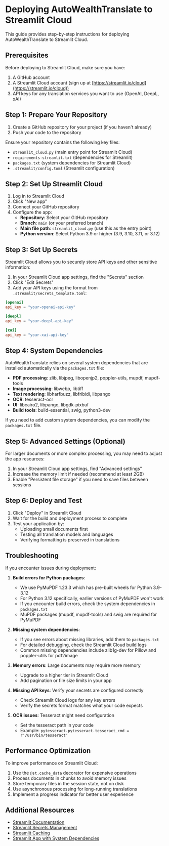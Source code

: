 # Deploying AutoWealthTranslate to Streamlit Cloud

This guide provides step-by-step instructions for deploying AutoWealthTranslate to Streamlit Cloud.

## Prerequisites

Before deploying to Streamlit Cloud, make sure you have:

1. A GitHub account
2. A Streamlit Cloud account (sign up at [https://streamlit.io/cloud](https://streamlit.io/cloud))
3. API keys for any translation services you want to use (OpenAI, DeepL, xAI)

## Step 1: Prepare Your Repository

1. Create a GitHub repository for your project (if you haven't already)
2. Push your code to the repository

Ensure your repository contains the following key files:
- `streamlit_cloud.py` (main entry point for Streamlit Cloud)
- `requirements-streamlit.txt` (dependencies for Streamlit)
- `packages.txt` (system dependencies for Streamlit Cloud)
- `.streamlit/config.toml` (Streamlit configuration)

## Step 2: Set Up Streamlit Cloud

1. Log in to Streamlit Cloud
2. Click "New app"
3. Connect your GitHub repository
4. Configure the app:
   - **Repository**: Select your GitHub repository
   - **Branch**: `main` (or your preferred branch)
   - **Main file path**: `streamlit_cloud.py` (use this as the entry point)
   - **Python version**: Select Python 3.9 or higher (3.9, 3.10, 3.11, or 3.12)

## Step 3: Set Up Secrets

Streamlit Cloud allows you to securely store API keys and other sensitive information:

1. In your Streamlit Cloud app settings, find the "Secrets" section
2. Click "Edit Secrets"
3. Add your API keys using the format from `.streamlit/secrets_template.toml`:

```toml
[openai]
api_key = "your-openai-api-key"

[deepl]
api_key = "your-deepl-api-key"

[xai]
api_key = "your-xai-api-key"
```

## Step 4: System Dependencies

AutoWealthTranslate relies on several system dependencies that are installed automatically via the `packages.txt` file:

- **PDF processing**: zlib, libjpeg, libopenjp2, poppler-utils, mupdf, mupdf-tools
- **Image processing**: libwebp, libtiff
- **Text rendering**: libharfbuzz, libfribidi, libpango
- **OCR**: tesseract-ocr
- **UI**: libcairo2, libpango, libgdk-pixbuf
- **Build tools**: build-essential, swig, python3-dev

If you need to add custom system dependencies, you can modify the `packages.txt` file.

## Step 5: Advanced Settings (Optional)

For larger documents or more complex processing, you may need to adjust the app resources:

1. In your Streamlit Cloud app settings, find "Advanced settings"
2. Increase the memory limit if needed (recommend at least 2GB)
3. Enable "Persistent file storage" if you need to save files between sessions

## Step 6: Deploy and Test

1. Click "Deploy" in Streamlit Cloud
2. Wait for the build and deployment process to complete
3. Test your application by:
   - Uploading small documents first
   - Testing all translation models and languages
   - Verifying formatting is preserved in translations

## Troubleshooting

If you encounter issues during deployment:

1. **Build errors for Python packages**: 
   - We use PyMuPDF 1.23.3 which has pre-built wheels for Python 3.9-3.12
   - For Python 3.12 specifically, earlier versions of PyMuPDF won't work
   - If you encounter build errors, check the system dependencies in `packages.txt`
   - MuPDF packages (mupdf, mupdf-tools) and swig are required for PyMuPDF

2. **Missing system dependencies**:
   - If you see errors about missing libraries, add them to `packages.txt`
   - For detailed debugging, check the Streamlit Cloud build logs
   - Common missing dependencies include zlib1g-dev for Pillow and poppler-utils for pdf2image

3. **Memory errors**: Large documents may require more memory
   - Upgrade to a higher tier in Streamlit Cloud
   - Add pagination or file size limits in your app

4. **Missing API keys**: Verify your secrets are configured correctly
   - Check Streamlit Cloud logs for any key errors
   - Verify the secrets format matches what your code expects

5. **OCR issues**: Tesseract might need configuration
   - Set the tesseract path in your code
   - Example: `pytesseract.pytesseract.tesseract_cmd = r'/usr/bin/tesseract'`

## Performance Optimization

To improve performance on Streamlit Cloud:

1. Use the `@st.cache_data` decorator for expensive operations
2. Process documents in chunks to avoid memory issues
3. Store temporary files in the session state, not on disk
4. Use asynchronous processing for long-running translations
5. Implement a progress indicator for better user experience

## Additional Resources

- [Streamlit Documentation](https://docs.streamlit.io/)
- [Streamlit Secrets Management](https://docs.streamlit.io/streamlit-community-cloud/get-started/deploy-an-app/connect-to-data-sources/secrets-management)
- [Streamlit Caching](https://docs.streamlit.io/library/advanced-features/caching)
- [Streamlit App with System Dependencies](https://docs.streamlit.io/streamlit-community-cloud/get-started/deploy-an-app/app-dependencies) 